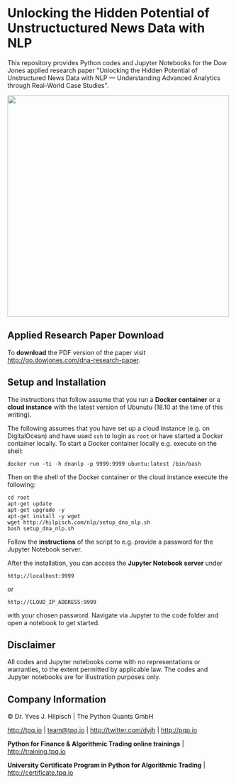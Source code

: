# Unlocking the Hidden Potential of Unstructuctured News Data with NLP

This repository provides Python codes and Jupyter Notebooks for the Dow Jones applied research paper "Unlocking the Hidden Potential of Unstructured News Data with NLP &mdash; Understanding Advanced Analytics through Real-World Case Studies".

<img src="http://hilpisch.com/images/dna_paper_cover.png" width="500">

## Applied Research Paper Download

To **download** the PDF version of the paper visit http://go.dowjones.com/dna-research-paper.

## Setup and Installation

The instructions that follow assume that you run a **Docker container** or a **cloud instance** with the latest version of Ubunutu (18.10 at the time of this writing).

The following assumes that you have set up a cloud instance (e.g. on DigitalOcean) and have used `ssh` to login as `root` or have started a Docker container locally. To start a Docker container locally e.g. execute on the shell:

    docker run -ti -h dnanlp -p 9999:9999 ubuntu:latest /bin/bash

Then on the shell of the Docker container or the cloud instance execute the following:

    cd root
    apt-get update
    apt-get upgrade -y
    apt-get install -y wget
    wget http://hilpisch.com/nlp/setup_dna_nlp.sh
    bash setup_dna_nlp.sh

Follow the **instructions** of the script to e.g. provide a password for the Jupyter Notebook server.

After the installation, you can access the **Jupyter Notebook server** under

    http://localhost:9999

or

    http://CLOUD_IP_ADDRESS:9999

with your chosen password. Navigate via Jupyter to the code folder and open a notebook to get started.

## Disclaimer

All codes and Jupyter notebooks come with no representations or warranties, to the extent permitted by applicable law. The codes and Jupyter notebooks are for illustration purposes only.

## Company Information

© Dr. Yves J. Hilpisch \| The Python Quants GmbH

http://tpq.io \| team@tpq.io \|
http://twitter.com/dyjh \| http://pqp.io

**Python for Finance & Algorithmic Trading online trainings** \| http://training.tpq.io

**University Certificate Program in Python for Algorithmic Trading** \| http://certificate.tpq.io


